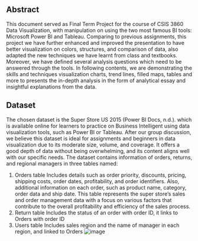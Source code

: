 ## Abstract
This document served as Final Term Project for the course of CSIS 3860 Data Visualization, with manipulation on using the two most famous BI tools: Microsoft Power BI and Tableau. Comparing to previous assignments, this project we have further enhanced and improved the presentation to have better visualization on colors, structures, and comparison of data, also adapted the new techniques we have learnt from class and textbooks. Moreover, we have defined several analysis questions which need to be answered through the tools. In following contents, we are demonstrating the skills and techniques visualization charts, trend lines, filled maps, tables and more to presents the in-depth analysis in the form of analytical essay and insightful explanations from the data.
## Dataset
The chosen dataset is the Super Store US 2015 (Power BI Docs, n.d.). which is available online for learners to practice on Business Intelligent using data visualization tools, such as Power BI or Tableau. After our group discussion, we believe this dataset is ideal for assignments and beginners in data visualization due to its moderate size, volume, and coverage. It offers a good depth of data without being overwhelming, and its content aligns well with our specific needs.
The dataset contains information of orders, returns, and regional managers in three tables named:
1.	Orders table
Includes details such as order priority, discounts, pricing, shipping costs, order dates, profitability, and order identifiers. Also, additional information on each order, such as product name, category, order data and ship date. This table represents the super store’s sales and order management data with a focus on various factors that contribute to the overall profitability and efficiency of the sales process. 
2.	Return table
Includes the status of an order with order ID, it links to Orders with order ID
3.	Users table
Includes sales region and the name of manager in each region, and linked to Orders
![image](https://github.com/doryang1019/SuperStoreAnalyze/assets/152690511/fddcb275-71ac-4a2e-9368-f3c1df28f522)
